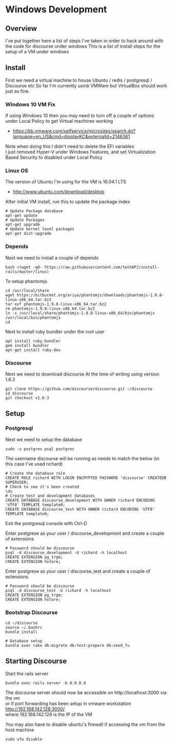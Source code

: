 # Windows Development

## Overview

I've put together here a list of steps I've taken in order to hack around with the code for discourse under windows
This is a list of install steps for the setup of a VM under windows

## Install

First we need a virtual machine to house Ubuntu / redis / postgresql / Discourse etc
So far I'm currently usinb VMWare but VirtualBox should work just as fine.

### Windows 10 VM Fix

If using Windows 10 then you may need to turn off a couple of options under Local Policy to get Virtual machines working

  * https://kb.vmware.com/selfservice/microsites/search.do?language=en_US&cmd=displayKC&externalId=2146361

Note when doing this I didn't need to delete the EFI variables <br>
I just removed Hyper-V under Windows Features, and set Virtualization Based Security to disabled under Local Policy

### Linux OS

The version of Ubuntu I'm using for the VM is 16.04.1 LTS

  * http://www.ubuntu.com/download/desktop

After initial VM install, run this to update the package index
```
# Update Package database
apt-get update
# Update Packages
apt-get upgrade
# Update kernel level packages
apt-get dist-upgrade
```

### Depends

Next we need to install a couple of depends
```
bash <(wget -qO- https://raw.githubusercontent.com/techAPJ/install-rails/master/linux)
```

To setup phantomjs
```
cd /usr/local/share
wget https://bitbucket.org/ariya/phantomjs/downloads/phantomjs-1.9.8-linux-x86_64.tar.bz2
tar xvf phantomjs-1.9.8-linux-x86_64.tar.bz2
rm phantomjs-1.9.8-linux-x86_64.tar.bz2
ln -s /usr/local/share/phantomjs-1.9.8-linux-x86_64/bin/phantomjs /usr/local/bin/phantomjs
cd
```

Next to install ruby bundler under the root user
```
apt install ruby-bundler
gem install bundler
apt-get install ruby-dev
```


### Discourse

Next we need to download discourse
At the time of writing using version 1.6.3

```
git clone https://github.com/discourse/discourse.git ~/discourse
cd discourse
git checkout v1.6.3
```

## Setup

### Postgresql

Next we need to setup the database
```
sudo -u postgres psql postgres
```

The username discourse will be running as needs to match the below (in this case I've used richard)
```
# Create the database role
CREATE ROLE richard WITH LOGIN ENCRYPTED PASSWORD 'discourse' CREATEDB SUPERUSER;
# Check to see it's been created
\du
# Create test and development databases
CREATE DATABASE discourse_development WITH OWNER richard ENCODING 'UTF8' TEMPLATE template0;
CREATE DATABASE discourse_test WITH OWNER richard ENCODING 'UTF8' TEMPLATE template0;
```
Exit the postgresql console with Ctrl-D

Enter postgrese as your user / discourse_development and create a couple of extensions
```
# Password should be discourse
psql -d discourse_development -U richard -h localhost
CREATE EXTENSION pg_trgm;
CREATE EXTENSION hstore;
```

Enter postgrese as your user / discourse_test and create a couple of extensions
```
# Password should be discourse
psql -d discourse_test -U richard -h localhost
CREATE EXTENSION pg_trgm;
CREATE EXTENSION hstore;
```

### Bootstrap Discourse

```
cd ~/discourse
source ~/.bashrc
bundle install
```

```
# Database setup
bundle exec rake db:migrate db:test:prepare db:seed_fu
```

## Starting Discourse

Start the rails server
```
bundle exec rails server -b 0.0.0.0
```

The discourse server should now be accessible on http://localhost:3000 via the vm <br>
or if port forwarding has been setup in vmware workstation http://192.168.142.128:3000/ <br>
where 192.168.142.128 is the IP of the VM

You may also have to disable ubuntu's firewall if accessing the vm from the host machine
```
sudo ufw disable
```
